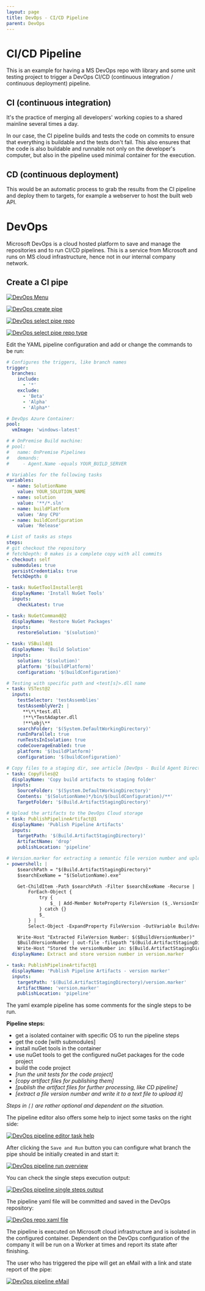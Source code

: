```yaml
---
layout: page
title: DevOps - CI/CD Pipeline
parent: DevOps
---
```


# CI/CD Pipeline 
This is an example for having a MS DevOps repo with library and some unit testing project to trigger a DevOps CI/CD (continuous integration / continuous deployment) pipeline.


## CI (continuous integration)
It's the practice of merging all developers' working copies to a shared mainline several times a day.

In our case, the CI pipeline builds and tests the code on commits to ensure that everything is buildable and the tests don't fail. This also ensures that the code is also buildable and runnable not only on the developer's computer, but also in the pipeline used minimal container for the execution.


## CD (continuous deployment)
This would be an automatic process to grab the results from the CI pipeline and deploy them to targets, for example a webserver to host the built web API.


# DevOps

Microsoft DevOps is a cloud hosted platform to save and manage the repositories and to run CI/CD pipelines. This is a service from Microsoft and runs on MS cloud infrastructure, hence not in our internal company network.


## Create a CI pipe

[![DevOps Menu](/assets/images/articles/DevOps/DevOps_menu.png)](/assets/images/articles/DevOps/DevOps_menu.png)

[![DevOps create pipe](/assets/images/articles/DevOps/DevOps_create_pipe.png)](/assets/images/articles/DevOps/DevOps_create_pipe.png)

[![DevOps select pipe repo](/assets/images/articles/DevOps/DevOps_select_pipe_repo.png)](/assets/images/articles/DevOps/DevOps_select_pipe_repo.png)

[![DevOps select pipe repo type](/assets/images/articles/DevOps/DevOps_select_pipe_repo_type.png)](/assets/images/articles/DevOps/DevOps_select_pipe_repo_type.png)


Edit the YAML pipeline configuration and add or change the commands to be run:

```yaml
# Configures the triggers, like branch names
trigger:
  branches:
    include:
      - '*'
    exclude:
      - 'Beta'
      - 'Alpha'
      - 'Alpha*'

# DevOps Azure Container:
pool:
  vmImage: 'windows-latest'

# # OnPremise Build machine:
# pool:
#   name: OnPremise Pipelines
#   demands: 
#     - Agent.Name -equals YOUR_BUILD_SERVER

# Variables for the following tasks
variables:
  - name: SolutionName
    value: YOUR_SOLUTION_NAME
  - name: solution
    value: '**/*.sln'
  - name: buildPlatform
    value: 'Any CPU'
  - name: buildConfiguration
    value: 'Release'

# List of tasks as steps
steps:
# git checkout the repository 
# fetchDepth: 0 makes is a complete copy with all commits
- checkout: self
  submodules: true
  persistCredentials: true
  fetchDepth: 0

- task: NuGetToolInstaller@1
  displayName: 'Install NuGet Tools'
  inputs:
    checkLatest: true

- task: NuGetCommand@2
  displayName: 'Restore NuGet Packages'
  inputs:
    restoreSolution: '$(solution)'

- task: VSBuild@1
  displayName: 'Build Solution'
  inputs:
    solution: '$(solution)'
    platform: '$(buildPlatform)'
    configuration: '$(buildConfiguration)'

# Testing with specific path and <test[s]>.dll name
- task: VSTest@2
  inputs:
    testSelector: 'testAssemblies'
    testAssemblyVer2: |
      **\*\*test.dll
      !**\*TestAdapter.dll
      !**\obj\**
    searchFolder: '$(System.DefaultWorkingDirectory)'
    runInParallel: true
    runTestsInIsolation: true
    codeCoverageEnabled: true
    platform: '$(buildPlatform)'
    configuration: '$(buildConfiguration)'

# Copy files to a staging dir, see article [DevOps - Build Agent Directories] for more details
- task: CopyFiles@2
  displayName: 'Copy build artifacts to staging folder'
  inputs:
    SourceFolder: '$(System.DefaultWorkingDirectory)'
    Contents: '$(SolutionName)*/bin/$(buildConfiguration)/**'
    TargetFolder: '$(Build.ArtifactStagingDirectory)'

# Upload the artifacts to the DevOps Cloud storage
- task: PublishPipelineArtifact@1
  displayName: 'Publish Pipeline Artifacts'
  inputs:
    targetPath: '$(Build.ArtifactStagingDirectory)'
    ArtifactName: 'drop'
    publishLocation: 'pipeline'

# Version.marker for extracting a semantic file version number and upload a text file with it
- powershell: |
    $searchPath = "$(Build.ArtifactStagingDirectory)"
    $searchExeName = "$(SolutionName).exe"

    Get-ChildItem -Path $searchPath -Filter $searchExeName -Recurse |
        ForEach-Object {
            try {
                $_ | Add-Member NoteProperty FileVersion ($_.VersionInfo.FileVersion)
            } catch {}
            $_
        } |
        Select-Object -ExpandProperty FileVersion -OutVariable BuildVersionNumber

    Write-Host "Extracted FileVersion Number: $($BuildVersionNumber)"
    $BuildVersionNumber | out-file -filepath "$(Build.ArtifactStagingDirectory)/version.marker"
    Write-Host "Stored the versionNumber in: $(Build.ArtifactStagingDirectory)/version.marker"
  displayName: Extract and store version number in version.marker

- task: PublishPipelineArtifact@1
  displayName: 'Publish Pipeline Artifacts - version marker'
  inputs:
    targetPath: '$(Build.ArtifactStagingDirectory)/version.marker'
    ArtifactName: 'version.marker'
    publishLocation: 'pipeline'
```

The yaml example pipeline has some comments for the single steps to be run.

**Pipeline steps:**

* get a isolated container with specific OS to run the pipeline steps
* get the code [with submodules]
* install nuGet tools in the container
* use nuGet tools to get the configured nuGet packages for the code project
* build the code project 
* *[run the unit tests for the code project]*
* *[copy artifact files for publishing them]*
* *[publish the artifact files for further processing, like CD pipeline]*
* *[extract a file version number and write it to a text file to upload it]*

*Steps in `[]` are rather optional and dependent on the situation.*


The pipeline editor also offers some help to inject some tasks on the right side:

[![DevOps pipeline editor task help](/assets/images/articles/DevOps/DevOps_pipelineEditor_tasks_help.png)](/assets/images/articles/DevOps/DevOps_pipelineEditor_tasks_help.png)

After clicking the `Save and Run` button you can configure what branch the pipe should be initially created in and start it:

[![DevOps pipeline run overview](/assets/images/articles/DevOps/DevOps_running_pipe_overview.png)](/assets/images/articles/DevOps/DevOps_running_pipe_overview.png)

You can check the single steps execution output:

[![DevOps pipeline single steps output](/assets/images/articles/DevOps/DevOps_running_pipe_steps.png)](/assets/images/articles/DevOps/DevOps_running_pipe_steps.png)

The pipeline yaml file will be committed and saved in the DevOps repository:

[![DevOps repo xaml file](/assets/images/articles/DevOps/DevOps_repo_yaml_file.png)](/assets/images/articles/DevOps/DevOps_repo_yaml_file.png)

The pipeline is executed on Microsoft cloud infrastructure and is isolated in the configured container. Dependent on the DevOps configuration of the company it will be run on a Worker at times and report its state after finishing.

The user who has triggered the pipe will get an eMail with a link and state report of the pipe:

[![DevOps pipeline eMail](/assets/images/articles/DevOps/DevOps_pipeline_eMail.png)](/assets/images/articles/DevOps/DevOps_pipeline_eMail.png)
